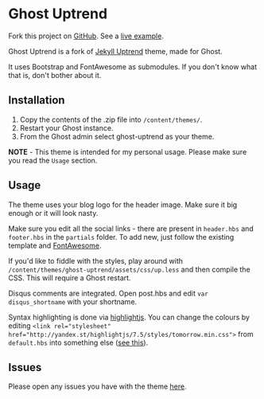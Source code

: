 # Ghost Uptrend

Fork this project on [GitHub](https://github.com/sleonte/ghost-uptrend).
See a [live example](http://stefanleonte.com).

Ghost Uptrend is a fork of [Jekyll Uptrend](https://github.com/baus/jekyll-uptrend) theme, made for Ghost.

It uses Bootstrap and FontAwesome as submodules. If you don't know what that is, don't bother about it.

## Installation

1. Copy the contents of the .zip file into `/content/themes/`.
2. Restart your Ghost instance.
3. From the Ghost admin select ghost-uptrend as your theme.

**NOTE** - This theme is intended for my personal usage. Please make sure you read the `Usage` section.

## Usage

The theme uses your blog logo for the header image. Make sure it big enough or it will look nasty.

Make sure you edit all the social links - there are present in `header.hbs` and `footer.hbs` in the `partials` folder. To add new, just follow the existing template and [FontAwesome](http://fontawesome.io/examples/).

If you'd like to fiddle with the styles, play around with `/content/themes/ghost-uptrend/assets/css/up.less` and then compile the CSS. This will require a Ghost restart.

Disqus comments are integrated. Open post.hbs and edit `var disqus_shortname` with your shortname.

Syntax highlighting is done via [highlightjs](http://highlightjs.org/). You can change the colours by editing `<link rel="stylesheet" href="http://yandex.st/highlightjs/7.5/styles/tomorrow.min.css">` from `default.hbs` into something else ([see this](http://highlightjs.org/static/test.html)).

## Issues

Please open any issues you have with the theme [here](https://github.com/sleonte/ghost-uptrend/issues).